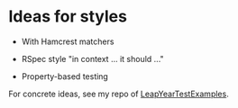 # Ideas for styles

- With Hamcrest matchers
- RSpec style "in context ... it should ..."

- Property-based testing

For concrete ideas, see my repo of [LeapYearTestExamples](https://github.com/emilybache/LeapYearTestExamples).